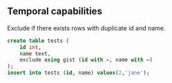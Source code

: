 ## Temporal capabilities

Exclude if there exists rows with duplicate id and name.

```sql
create table tests (
	id int,
	name text,
	exclude using gist (id with =, name with =)
);
insert into tests (id, name) values(2,'jane');
```
